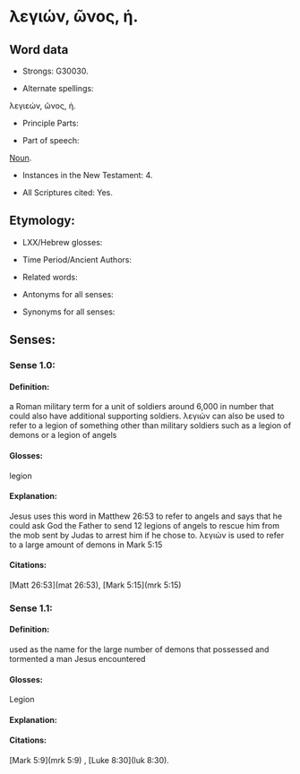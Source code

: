 # λεγιών, ῶνος, ἡ.

<!-- Status: S3=Needs2ndReview -->
<!-- Lexica used for edits: BDAG, FFM, LN, A-S -->

## Word data

* Strongs: G30030.

* Alternate spellings:

λεγιεών, ῶνος, ἡ.

* Principle Parts: 


* Part of speech: 

[Noun](http://ugg.readthedocs.io/en/latest/noun.html).

* Instances in the New Testament: 4.

* All Scriptures cited: Yes.

## Etymology: 


* LXX/Hebrew glosses: 


* Time Period/Ancient Authors: 


* Related words: 

* Antonyms for all senses:

* Synonyms for all senses: 


## Senses: 

### Sense  1.0: 

#### Definition: 

a Roman military term for a unit of soldiers around 6,000 in number that could also have additional supporting soldiers. λεγιών can also be used to refer to a legion of something other than military soldiers such as a legion of demons or a legion of angels

#### Glosses: 

legion

#### Explanation: 

Jesus uses this word in Matthew 26:53 to refer to angels and says that he could ask God the Father to send  12 legions of angels to rescue him from the mob sent by Judas to arrest him if he chose to. λεγιών is used to refer to a large amount of demons in Mark 5:15

#### Citations: 

[Matt 26:53](mat 26:53), [Mark 5:15](mrk 5:15)

### Sense  1.1: 

#### Definition: 

used as the name for the large number of demons that possessed and tormented a man Jesus encountered

#### Glosses: 

Legion 

#### Explanation: 



#### Citations: 

[Mark 5:9](mrk 5:9) , [Luke 8:30](luk 8:30).




